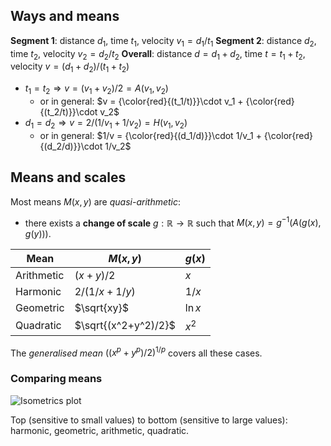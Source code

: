 ## Ways and means

**Segment 1**: distance $d_1$, time $t_1$, velocity $v_1=d_1/t_1$
**Segment 2**: distance $d_2$, time $t_2$, velocity $v_2=d_2/t_2$
**Overall**: distance $d=d_1+d_2$, time $t=t_1+t_2$, velocity $v=(d_1+d_2)/(t_1+t_2)$

- $t_1=t_2 \Rightarrow v = (v_1+v_2)/2 = A(v_1,v_2)$ <!-- .element: class="fragment" -->
  - or in general: $v = {\color{red}{(t_1/t)}}\cdot v_1 + {\color{red}{(t_2/t)}}\cdot v_2$ <!-- .element: class="fragment" -->
- $d_1=d_2 \Rightarrow v = 2/(1/v_1+1/v_2) = H(v_1,v_2)$ <!-- .element: class="fragment" -->
  - or in general: $1/v = {\color{red}{(d_1/d)}}\cdot 1/v_1 + {\color{red}{(d_2/d)}}\cdot 1/v_2$ <!-- .element: class="fragment" -->


## Means and scales

Most means $M(x,y)$ are *quasi-arithmetic*: 
  - there exists a **change of scale** $g: \mathbb{R} \rightarrow \mathbb{R}$ such that 
$M(x,y) = g^{-1}(A(g(x),g(y)))$. 

Mean | $M(x,y)$ | $g(x)$ 
---|---|---
Arithmetic | $(x+y)/2$ | $x$ 
Harmonic | $2/(1/x+1/y)$ | $1/x$ 
Geometric | $\sqrt{xy}$ | $\ln x$ 
Quadratic | $\sqrt{(x^2+y^2)/2}$ | $x^2$ 

The *generalised mean* $((x^p+y^p)/2)^{1/p}$ covers all these cases. 


### Comparing means

![Isometrics plot](img/means.png)  <!-- .element height="50%" width="50%" -->

Top (sensitive to small values) to bottom (sensitive to large values): harmonic, geometric, arithmetic, quadratic. 
